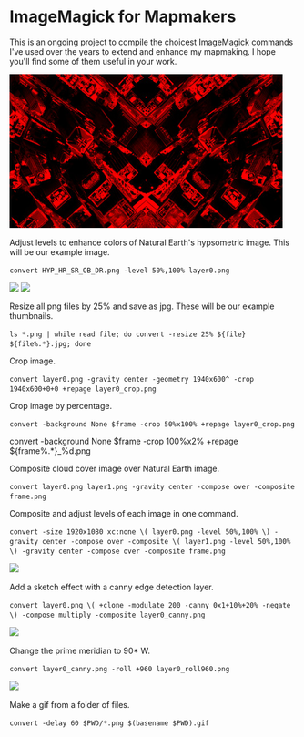 # ImageMagick for Mapmakers

This is an ongoing project to compile the choicest ImageMagick commands I've used over the years to extend and enhance my mapmaking. I hope you'll find some of them useful in your work.

<img src="images/newyork.jpg"/>

Adjust levels to enhance colors of Natural Earth's hypsometric image. This will be our example image.

```convert HYP_HR_SR_OB_DR.png -level 50%,100% layer0.png```

<img src="images/HYP_HR_SR_OB_DR.jpg"/>
<img src="images/layer0.jpg"/>

Resize all png files by 25% and save as jpg. These will be our example thumbnails.

```ls *.png | while read file; do convert -resize 25% ${file} ${file%.*}.jpg; done```

Crop image.

```convert layer0.png -gravity center -geometry 1940x600^ -crop 1940x600+0+0 +repage layer0_crop.png```

Crop image by percentage.

```convert -background None $frame -crop 50%x100% +repage layer0_crop.png```

convert -background None $frame -crop 100%x2% +repage ${frame%.*}_%d.png

Composite cloud cover image over Natural Earth image.

```convert layer0.png layer1.png -gravity center -compose over -composite frame.png```

Composite and adjust levels of each image in one command.

```convert -size 1920x1080 xc:none \( layer0.png -level 50%,100% \) -gravity center -compose over -composite \( layer1.png -level 50%,100% \) -gravity center -compose over -composite frame.png```

<img src="images/frame.jpg"/>

Add a sketch effect with a canny edge detection layer.

```convert layer0.png \( +clone -modulate 200 -canny 0x1+10%+20% -negate \) -compose multiply -composite layer0_canny.png```

<img src="images/layer0_canny.jpg"/>

Change the prime meridian to 90* W.

```convert layer0_canny.png -roll +960 layer0_roll960.png```

<img src="images/layer0_roll960.jpg"/>

Make a gif from a folder of files.

```convert -delay 60 $PWD/*.png $(basename $PWD).gif```

